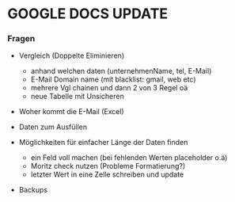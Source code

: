 # GOOGLE DOCS UPDATE 

### Fragen

* Vergleich (Doppelte Eliminieren)
  * anhand welchen daten (unternehmenName, tel, E-Mail)
  * E-Mail Domain name (mit blacklist: gmail, web etc)
  * mehrere Vgl chainen und dann 2 von 3 Regel oä
  * neue Tabelle mit Unsicheren

* Woher kommt die E-Mail (Excel)
* Daten zum Ausfüllen

* Möglichkeiten für einfacher Länge der Daten finden
  * ein Feld voll machen (bei fehlenden Werten placeholder o.ä)
  * Moritz check nutzen (Probleme Formatierung?)
  * letzter Wert in eine Zelle schreiben und update

* Backups

